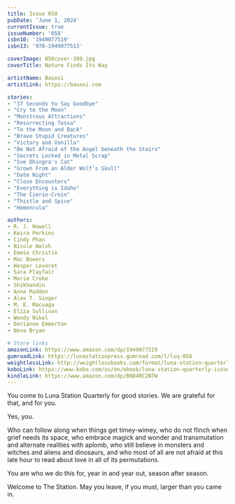 ```yaml
---
title: Issue 058
pubDate: 'June 1, 2024'
currentIssue: true
issueNumber: '058'
isbn10: '1949077519'
isbn13: '978-1949077513'

coverImage: 058cover-300.jpg
coverTitle: Nature Finds Its Way

artistName: Bauxxi 
artistLink: https://bauxxi.com

stories: 
- "37 Seconds to Say Goodbye"
- "Cry to the Moon"
- "Monstrous Attractions"
- "Resurrecting Tessa"
- "To the Moon and Back"
- "Brave Stupid Creatures"
- "Victory and Vanilla"
- "Be Not Afraid of the Angel beneath the Stairs"
- "Secrets Locked in Metal Scrap"
- "Sue Dhingra's Cat"
- "Grown From an Alder Wolf’s Skull"
- "Date Night"
- "Close Encounters"
- "Everything is Idaho"
- "The Cierin-Croin"
- "Thistle and Spice"
- "Homoncula"

authors: 
- R. J. Howell
- Keira Perkins
- Cindy Phan
- Nicole Walsh
- Emmie Christie
- Mac Bowers
- Hesper Leveret
- Sara Playfair
- Marie Croke
- Shikhandin
- Anna Madden
- Alex T. Singer
- M. E. Macuaga
- Eliza Sullivan
- Wendy Nikel
- Dorianne Emmerton
- Neva Bryan

# Store links
amazonLink: https://www.amazon.com/dp/1949077519
gumroadLink: https://lunastationpress.gumroad.com/l/lsq-058
weightlessLink: http://weightlessbooks.com/format/luna-station-quarterly-issue-58
koboLink: https://www.kobo.com/us/en/ebook/luna-station-quarterly-issue-058
kindleLink: https://www.amazon.com/dp/B0D4RC2NTW
---
```

You come to Luna Station Quarterly for good stories. We are grateful for that, and for you.

Yes, you.

Who can follow along when things get timey-wimey, who do not flinch when grief needs its space, who embrace magick and wonder and transmutation and alternate realities with aplomb, who still believe in monsters and witches and aliens and dinosaurs, and who most of all are not afraid at this late hour to read about love in all of its permutations.

You are who we do this for, year in and year out, season after season.

Welcome to The Station. May you leave, if you must, larger than you came in.